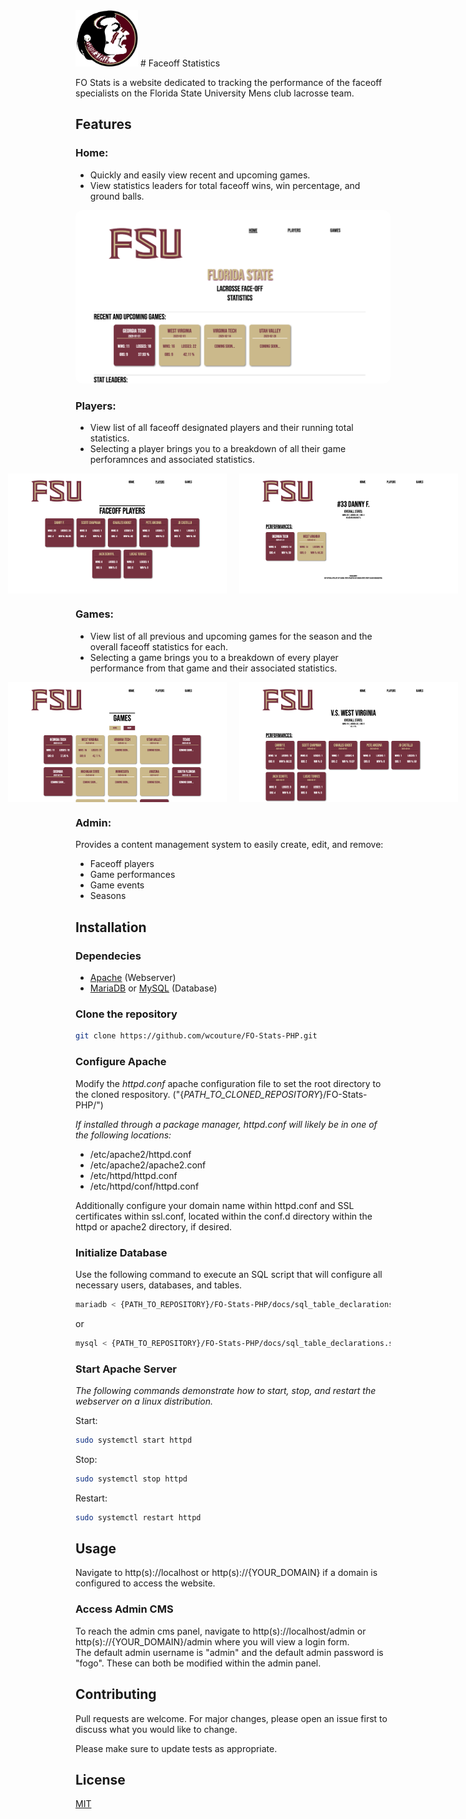 <img src="images/fsu-logo.png" style="margin-left: auto; width: 100px; ">
# Faceoff Statistics

FO Stats is a website dedicated to tracking the performance of the faceoff specialists on the Florida State University Mens club lacrosse team.

## Features

### Home:
- Quickly and easily view recent and upcoming games.
- View statistics leaders for total faceoff wins, win percentage, and ground balls.
<img src="images/fostats-preview.png" style="border-radius: 10px;">

### Players:
- View list of all faceoff designated players and their running total statistics.
- Selecting a player brings you to a breakdown of all their game perforamnces and associated statistics.
<div style="display:flex; justify-content:center;gap:20px"><img style="width: 350px;" src="images/players-list.png"><img style="width: 350px;" src="images/player-details.png"></div>

### Games:
- View list of all previous and upcoming games for the season and the overall faceoff statistics for each.
- Selecting a game brings you to a breakdown of every player performance from that game and their associated statistics.
<div style="display:flex; justify-content:center;gap:20px"><img style="width: 350px;" src="images/games-list.png"><img style="width: 350px;" src="images/game-details.png"></div>

### Admin:
Provides a content management system to easily create, edit, and remove:
- Faceoff players
- Game performances
- Game events
- Seasons

## Installation

### Dependecies
* [Apache](https://httpd.apache.org/) (Webserver)
* [MariaDB](https://mariadb.org/) or [MySQL](https://www.mysql.com/) (Database)

### Clone the repository
```bash
git clone https://github.com/wcouture/FO-Stats-PHP.git
```

### Configure Apache 
Modify the <i>httpd.conf</i> apache configuration file to set the root directory to the cloned respository. ("{<i>PATH_TO_CLONED_REPOSITORY</i>}/FO-Stats-PHP/")<br>

<i>If installed through a package manager, httpd.conf will likely be in one of the following locations:</i>
* /etc/apache2/httpd.conf
* /etc/apache2/apache2.conf
* /etc/httpd/httpd.conf
* /etc/httpd/conf/httpd.conf

Additionally configure your domain name within httpd.conf and SSL certificates within ssl.conf, located within the conf.d directory within the httpd or apache2 directory, if desired.

### Initialize Database
Use the following command to execute an SQL script that will configure all necessary users, databases, and tables.
```bash
mariadb < {PATH_TO_REPOSITORY}/FO-Stats-PHP/docs/sql_table_declarations.sql
```
or
```bash
mysql < {PATH_TO_REPOSITORY}/FO-Stats-PHP/docs/sql_table_declarations.sql
```

### Start Apache Server
<i>The following commands demonstrate how to start, stop, and restart the webserver on a linux distribution.</i><br>

Start:
```bash
sudo systemctl start httpd
```
Stop:
```bash
sudo systemctl stop httpd
```
Restart:
```bash
sudo systemctl restart httpd
```

## Usage
Navigate to http(s)://localhost or http(s)://{YOUR_DOMAIN} if a domain is configured to access the website.

### Access Admin CMS
To reach the admin cms panel, navigate to http(s)://localhost/admin or http(s)://{YOUR_DOMAIN}/admin where you will view a login form.<br>The default admin username is "admin" and the default admin password is "fogo". These can both be modified within the admin panel.

## Contributing

Pull requests are welcome. For major changes, please open an issue first
to discuss what you would like to change.

Please make sure to update tests as appropriate.

## License

[MIT](https://choosealicense.com/licenses/mit/)